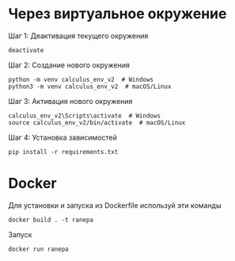 # Через виртуальное окружение

Шаг 1: Деактивация текущего окружения

```
deactivate
```

Шаг 2: Создание нового окружения

```
python -m venv calculus_env_v2  # Windows
python3 -m venv calculus_env_v2  # macOS/Linux
```

Шаг 3: Активация нового окружения

```
calculus_env_v2\Scripts\activate  # Windows
source calculus_env_v2/bin/activate  # macOS/Linux
```

Шаг 4: Установка зависимостей

```
pip install -r requirements.txt
```

# Docker

Для установки и запуска из Dockerfile используй эти команды

```
docker build . -t ranepa
```

Запуск

```
docker run ranepa
```
